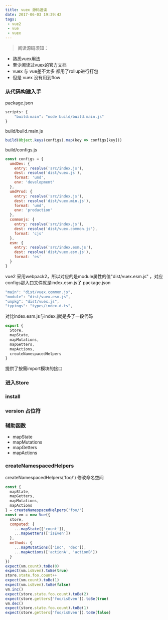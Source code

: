 ```yaml
---
title: vuex 源码速读
date: 2017-06-03 19:39:42
tags:
 - vue2
 - vue
 - vuex
---
```


> 阅读源码须知：
- 熟悉vuex用法
- 至少阅读过vuex的官方文档
- vuex 与 vue差不太多 都用了rollup进行打包
- 但是 vuex 没有用到flow

### 从代码构建入手

package.json
```js
scripts: {
	"build:main": "node build/build.main.js"
}
```

build/build.main.js
```js
build(Object.keys(configs).map(key => configs[key]))
```

build/configs.js
```js
const configs = {
  umdDev: {
    entry: resolve('src/index.js'),
    dest: resolve('dist/vuex.js'),
    format: 'umd',
    env: 'development'
  },
  umdProd: {
    entry: resolve('src/index.js'),
    dest: resolve('dist/vuex.min.js'),
    format: 'umd',
    env: 'production'
  },
  commonjs: {
    entry: resolve('src/index.js'),
    dest: resolve('dist/vuex.common.js'),
    format: 'cjs'
  },
  esm: {
    entry: resolve('src/index.esm.js'),
    dest: resolve('dist/vuex.esm.js'),
    format: 'es'
  }
}
```
vue2 采用webpack2，所以对应的是module属性的值"dist/vuex.esm.js" ，对应configs那入口文件就是index.esm.js了
package.json
```js
"main": "dist/vuex.common.js",
"module": "dist/vuex.esm.js",
"unpkg": "dist/vuex.js",
"typings": "types/index.d.ts",
```
对比index.esm.js与index.j就是多了一段代码
```js
export {
  Store,
  mapState,
  mapMutations,
  mapGetters,
  mapActions,
  createNamespacedHelpers
}
```
提供了按需import模块的接口

### 进入Store

### install

### version 占位符

### 辅助函数
- mapState
- mapMutations
- mapGetters
- mapActions

### createNamespacedHelpers
createNamespacedHelpers('foo/') 修改命名空间

```js
const {
  mapState,
  mapGetters,
  mapMutations,
  mapActions
} = createNamespacedHelpers('foo/')
const vm = new Vue({
  store,
  computed: {
	...mapState(['count']),
	...mapGetters(['isEven'])
  },
  methods: {
	...mapMutations(['inc', 'dec']),
	...mapActions(['actionA', 'actionB'])
  }
})
expect(vm.count).toBe(0)
expect(vm.isEven).toBe(true)
store.state.foo.count++
expect(vm.count).toBe(1)
expect(vm.isEven).toBe(false)
vm.inc()
expect(store.state.foo.count).toBe(2)
expect(store.getters['foo/isEven']).toBe(true)
vm.dec()
expect(store.state.foo.count).toBe(1)
expect(store.getters['foo/isEven']).toBe(false)
```
